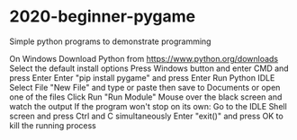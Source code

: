 # 2020-beginner-pygame
 Simple python programs to demonstrate programming
 
 On Windows
 Download Python from https://www.python.org/downloads
 Select the default install options
 Press Windows button and enter CMD and press Enter
 Enter "pip install pygame" and press Enter
 Run Python IDLE
 Select File "New File" and type or paste then save to Documents
   or open one of the files
 Click Run "Run Module"
 Mouse over the black screen and watch the output
 If the program won't stop on its own:
   Go to the IDLE Shell screen and press Ctrl and C simultaneously
   Enter "exit()" and press OK to kill the running process
 
 
 
 
